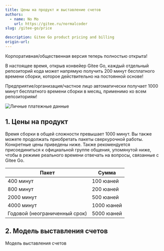 ```yaml
---
title: Цены на продукт и выставление счетов
authors:
  - name: No Mo
    url: https://gitee.ru/normalcoder
slug: /gitee-go/price

description: Gitee Go product pricing and billing
origin-url: 
---
```


Корпоративная/общественная версия теперь полностью открыта!

В настоящее время, открыв конвейер Gitee Go, каждый отдельный репозиторий кода может напрямую получить 200 минут бесплатного времени сборки, которое действительно на постоянной основе!

Предприятие/организация/частное лицо автоматически получает 1000 минут бесплатного времени сборки в месяц, применимо ко всем репозиториям!

![Личные платежные данные](https://images.gitee.ru/uploads/images/2022/0317/191152_e80dfbbd_10531940.png)

## 1. Цены на продукт

Время сборки в общей сложности превышает 1000 минут. Вы также можете продолжать приобретать пакеты сверхурочной работы. Конкретные цены приведены ниже. Также рекомендуется присоединиться к официальной группе общения, упомянутой ниже, чтобы в режиме реального времени отвечать на вопросы, связанные с Gitee Go.

| Пакет | Сумма |
|---------|-------|
| 400 минут | 100 юаней |
| 800 минут | 200 юаней |
| 2000 минут | 500 юаней |
| 4000 минут | 1000 юаней |
| Годовой (неограниченный срок) | 5000 юаней |

## 2. Модель выставления счетов

Модель выставления счетов